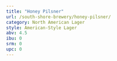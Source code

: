 ```yaml
---
title: "Honey Pilsner"
url: /south-shore-brewery/honey-pilsner/
category: North American Lager
style: American-Style Lager
abv: 4.5
ibu: 0
srm: 0
upc: 0
---
```


